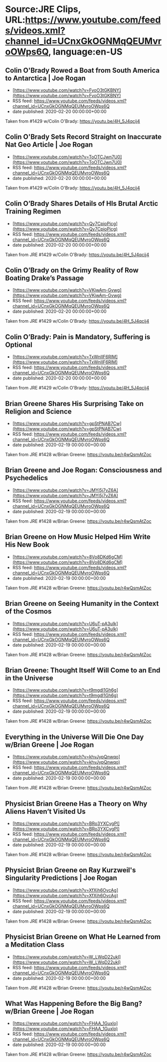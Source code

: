 # Source:JRE Clips, URL:https://www.youtube.com/feeds/videos.xml?channel_id=UCnxGkOGNMqQEUMvroOWps6Q, language:en-US

## Colin O'Brady Rowed a Boat from South America to Antarctica | Joe Rogan
 - [https://www.youtube.com/watch?v=FvoO3tGKBNY](https://www.youtube.com/watch?v=FvoO3tGKBNY)
 - RSS feed: https://www.youtube.com/feeds/videos.xml?channel_id=UCnxGkOGNMqQEUMvroOWps6Q
 - date published: 2020-02-20 00:00:00+00:00

Taken from #1429 w/Colin O'Brady:
https://youtu.be/4H_5J4qcij4

## Colin O'Brady Sets Record Straight on Inaccurate Nat Geo Article | Joe Rogan
 - [https://www.youtube.com/watch?v=ToOTCJwn7U0](https://www.youtube.com/watch?v=ToOTCJwn7U0)
 - RSS feed: https://www.youtube.com/feeds/videos.xml?channel_id=UCnxGkOGNMqQEUMvroOWps6Q
 - date published: 2020-02-20 00:00:00+00:00

Taken from #1429 w/Colin O'Brady:
https://youtu.be/4H_5J4qcij4

## Colin O’Brady Shares Details of HIs Brutal Arctic Training Regimen
 - [https://www.youtube.com/watch?v=Qy7CpioPicg](https://www.youtube.com/watch?v=Qy7CpioPicg)
 - RSS feed: https://www.youtube.com/feeds/videos.xml?channel_id=UCnxGkOGNMqQEUMvroOWps6Q
 - date published: 2020-02-20 00:00:00+00:00

Taken from JRE #1429 w/Colin O'Brady: https://youtu.be/4H_5J4qcij4

## Colin O’Brady on the Grimy Reality of Row Boating Drake’s Passage
 - [https://www.youtube.com/watch?v=VKjwAm-Gvwg](https://www.youtube.com/watch?v=VKjwAm-Gvwg)
 - RSS feed: https://www.youtube.com/feeds/videos.xml?channel_id=UCnxGkOGNMqQEUMvroOWps6Q
 - date published: 2020-02-20 00:00:00+00:00

Taken from JRE #1429 w/Colin O'Brady: https://youtu.be/4H_5J4qcij4

## Colin O’Brady: Pain is Mandatory, Suffering is Optional
 - [https://www.youtube.com/watch?v=TxWnIIF6RlM](https://www.youtube.com/watch?v=TxWnIIF6RlM)
 - RSS feed: https://www.youtube.com/feeds/videos.xml?channel_id=UCnxGkOGNMqQEUMvroOWps6Q
 - date published: 2020-02-20 00:00:00+00:00

Taken from JRE #1429 w/Colin O'Brady: https://youtu.be/4H_5J4qcij4

## Brian Greene Shares His Surprising Take on Religion and Science
 - [https://www.youtube.com/watch?v=gpStPNAB7Cw](https://www.youtube.com/watch?v=gpStPNAB7Cw)
 - RSS feed: https://www.youtube.com/feeds/videos.xml?channel_id=UCnxGkOGNMqQEUMvroOWps6Q
 - date published: 2020-02-19 00:00:00+00:00

Taken from JRE #1428 w/Brian Greene: https://youtu.be/r4wQsmAtZoc

## Brian Greene and Joe Rogan: Consciousness and Psychedelics
 - [https://www.youtube.com/watch?v=JMYi5j7vZ6A](https://www.youtube.com/watch?v=JMYi5j7vZ6A)
 - RSS feed: https://www.youtube.com/feeds/videos.xml?channel_id=UCnxGkOGNMqQEUMvroOWps6Q
 - date published: 2020-02-19 00:00:00+00:00

Taken from JRE #1428 w/Brian Greene: https://youtu.be/r4wQsmAtZoc

## Brian Greene on How Music Helped Him Write His New Book
 - [https://www.youtube.com/watch?v=8Vo8DKd6gCM](https://www.youtube.com/watch?v=8Vo8DKd6gCM)
 - RSS feed: https://www.youtube.com/feeds/videos.xml?channel_id=UCnxGkOGNMqQEUMvroOWps6Q
 - date published: 2020-02-19 00:00:00+00:00

Taken from JRE #1428 w/Brian Greene: https://youtu.be/r4wQsmAtZoc

## Brian Greene on Seeing Humanity in the Context of the Cosmos
 - [https://www.youtube.com/watch?v=U6uT-pA3uIk](https://www.youtube.com/watch?v=U6uT-pA3uIk)
 - RSS feed: https://www.youtube.com/feeds/videos.xml?channel_id=UCnxGkOGNMqQEUMvroOWps6Q
 - date published: 2020-02-19 00:00:00+00:00

Taken from JRE #1428 w/Brian Greene: https://youtu.be/r4wQsmAtZoc

## Brian Greene: Thought Itself Will Come to an End in the Universe
 - [https://www.youtube.com/watch?v=t9mgdl1Gh6g](https://www.youtube.com/watch?v=t9mgdl1Gh6g)
 - RSS feed: https://www.youtube.com/feeds/videos.xml?channel_id=UCnxGkOGNMqQEUMvroOWps6Q
 - date published: 2020-02-19 00:00:00+00:00

Taken from JRE #1428 w/Brian Greene: https://youtu.be/r4wQsmAtZoc

## Everything in the Universe Will Die One Day w/Brian Greene | Joe Rogan
 - [https://www.youtube.com/watch?v=khvJypQnwqo](https://www.youtube.com/watch?v=khvJypQnwqo)
 - RSS feed: https://www.youtube.com/feeds/videos.xml?channel_id=UCnxGkOGNMqQEUMvroOWps6Q
 - date published: 2020-02-19 00:00:00+00:00

Taken from JRE #1428 w/Brian Greene:
https://youtu.be/r4wQsmAtZoc

## Physicist Brian Greene Has a Theory on Why Aliens Haven’t Visited Us
 - [https://www.youtube.com/watch?v=BRo3YXCvgPI](https://www.youtube.com/watch?v=BRo3YXCvgPI)
 - RSS feed: https://www.youtube.com/feeds/videos.xml?channel_id=UCnxGkOGNMqQEUMvroOWps6Q
 - date published: 2020-02-19 00:00:00+00:00

Taken from JRE #1428 w/Brian Greene: https://youtu.be/r4wQsmAtZoc

## Physicist Brian Greene on Ray Kurzweil's Singularity Predictions | Joe Rogan
 - [https://www.youtube.com/watch?v=XfXih6OvcAg](https://www.youtube.com/watch?v=XfXih6OvcAg)
 - RSS feed: https://www.youtube.com/feeds/videos.xml?channel_id=UCnxGkOGNMqQEUMvroOWps6Q
 - date published: 2020-02-19 00:00:00+00:00

Taken from JRE #1428 w/Brian Greene:
https://youtu.be/r4wQsmAtZoc

## Physicist Brian Greene on What He Learned from a Meditation Class
 - [https://www.youtube.com/watch?v=W_LWqD22ukI](https://www.youtube.com/watch?v=W_LWqD22ukI)
 - RSS feed: https://www.youtube.com/feeds/videos.xml?channel_id=UCnxGkOGNMqQEUMvroOWps6Q
 - date published: 2020-02-19 00:00:00+00:00

Taken from JRE #1428 w/Brian Greene: https://youtu.be/r4wQsmAtZoc

## What Was Happening Before the Big Bang? w/Brian Greene | Joe Rogan
 - [https://www.youtube.com/watch?v=FHAA_1Guxlo](https://www.youtube.com/watch?v=FHAA_1Guxlo)
 - RSS feed: https://www.youtube.com/feeds/videos.xml?channel_id=UCnxGkOGNMqQEUMvroOWps6Q
 - date published: 2020-02-19 00:00:00+00:00

Taken from JRE #1428 w/Brian Greene:
https://youtu.be/r4wQsmAtZoc

